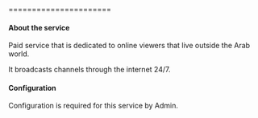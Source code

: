 ======================

#### About the service ####
Paid service that is dedicated to online viewers that live outside the Arab world.

It broadcasts channels through the internet 24/7.



#### Configuration #####
Configuration is required for this service by Admin.
